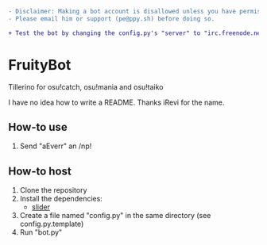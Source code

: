 ```diff
- Disclaimer: Making a bot account is disallowed unless you have permission from peppy. 
- Please email him or support (pe@ppy.sh) before doing so.

+ Test the bot by changing the config.py's "server" to "irc.freenode.net" and using a random name in "botnick"
```


# FruityBot
Tillerino for osu!catch, osu!mania and osu!taiko

I have no idea how to write a README.
Thanks iRevi for the name.

## How-to use
1. Send "aEverr" an /np!

## How-to host
1. Clone the repository
2. Install the dependencies: 
   * [slider](https://github.com/llllllllll/slider)
3. Create a file named "config.py" in the same directory (see config.py.template)
4. Run "bot.py"
